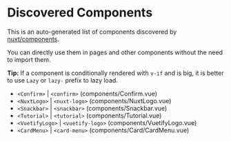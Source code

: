 # Discovered Components

This is an auto-generated list of components discovered by [nuxt/components](https://github.com/nuxt/components).

You can directly use them in pages and other components without the need to import them.

**Tip:** If a component is conditionally rendered with `v-if` and is big, it is better to use `Lazy` or `lazy-` prefix to lazy load.

- `<Confirm>` | `<confirm>` (components/Confirm.vue)
- `<NuxtLogo>` | `<nuxt-logo>` (components/NuxtLogo.vue)
- `<Snackbar>` | `<snackbar>` (components/Snackbar.vue)
- `<Tutorial>` | `<tutorial>` (components/Tutorial.vue)
- `<VuetifyLogo>` | `<vuetify-logo>` (components/VuetifyLogo.vue)
- `<CardMenu>` | `<card-menu>` (components/Card/CardMenu.vue)
